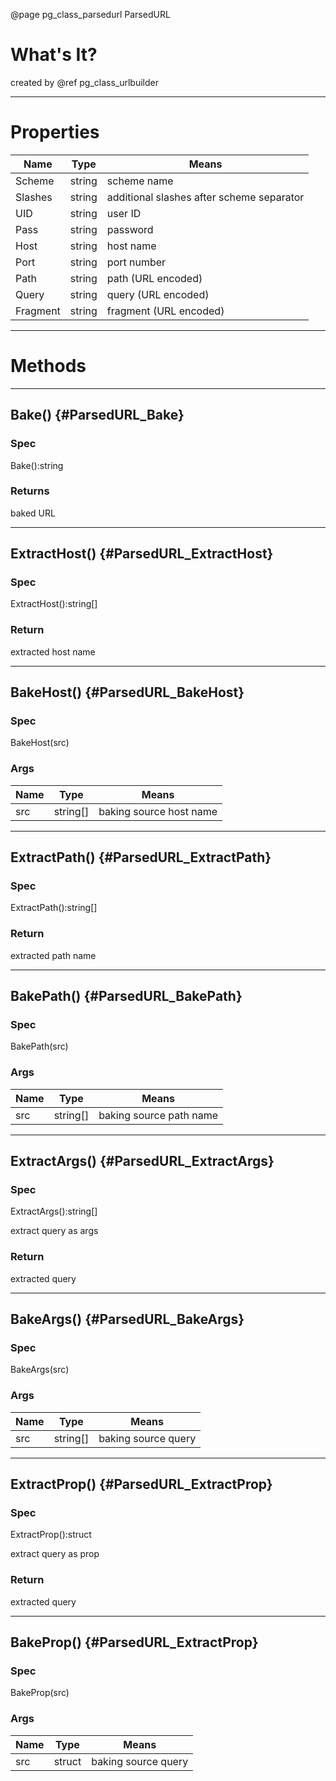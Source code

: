 ﻿@page pg_class_parsedurl ParsedURL

# What's It?

created by @ref pg_class_urlbuilder

-----
# Properties

| Name | Type | Means |
|------|------|-------|
| Scheme | string | scheme name |
| Slashes | string | additional slashes after scheme separator |
| UID | string | user ID |
| Pass | string | password |
| Host | string | host name |
| Port | string | port number |
| Path | string | path (URL encoded) |
| Query | string | query (URL encoded) |
| Fragment | string | fragment (URL encoded) |

-----
# Methods

-----
## Bake() {#ParsedURL_Bake}

### Spec

Bake():string

### Returns

baked URL

-----
## ExtractHost() {#ParsedURL_ExtractHost}

### Spec

ExtractHost():string[]

### Return

extracted host name

-----
## BakeHost() {#ParsedURL_BakeHost}

### Spec

BakeHost(src)

### Args

| Name | Type | Means |
|------|------|-------|
| src | string[] | baking source host name |

-----
## ExtractPath() {#ParsedURL_ExtractPath}

### Spec

ExtractPath():string[]

### Return

extracted path name

-----
## BakePath() {#ParsedURL_BakePath}

### Spec

BakePath(src)

### Args

| Name | Type | Means |
|------|------|-------|
| src | string[] | baking source path name |

-----
## ExtractArgs() {#ParsedURL_ExtractArgs}

### Spec

ExtractArgs():string[]

extract query as args

### Return

extracted query

-----
## BakeArgs() {#ParsedURL_BakeArgs}

### Spec

BakeArgs(src)

### Args

| Name | Type | Means |
|------|------|-------|
| src | string[] | baking source query |

-----
## ExtractProp() {#ParsedURL_ExtractProp}

### Spec

ExtractProp():struct

extract query as prop

### Return

extracted query

-----
## BakeProp() {#ParsedURL_ExtractProp}

### Spec

BakeProp(src)

### Args

| Name | Type | Means |
|------|------|-------|
| src | struct | baking source query |
